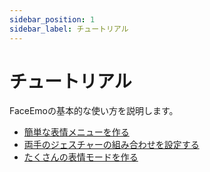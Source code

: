 ```yaml
---
sidebar_position: 1
sidebar_label: チュートリアル
---
```


# チュートリアル

FaceEmoの基本的な使い方を説明します。

* [簡単な表情メニューを作る](simple-menu/)
* [両手のジェスチャーの組み合わせを設定する](complex-menu/)
* [たくさんの表情モードを作る](many-modes/)
